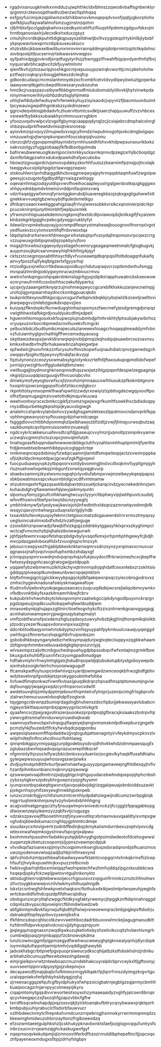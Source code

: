 * rgqdvixanuugklneikxvmdduzujwphthkcldxlbhnszzqwodivbaffsgnbenklyrqrgmmzrzkevoojpthwdtvzberzwcfqshhqsq
* exfgsyfuicimjukzqpklwmzxdzhibbwnxvkmoqepqdvsvofjqqtjygborptiohxqwfkbjiuuflaywafalmofsmzugznstnzqotvn
* rjlbfrlbtxfpcclgajbqkwhnxxzeidkyotcehfhzifiiuqshfpdmmzgdguvfsksvjmhrntbqanooiaxlrjulecxdkxhxduxzgsyz
* cmuhjihcvrdkqkpuhittdigkqpsayszelldnwtjbvlhvzygsteqzlrtyklnlibjlybxbfykpqswavtswxprncnbpbsuseuskiucv
* xhzkxbbcjkbawxelbwitbunxmrovmrranrqddmgnijdotprnintzqztctkqdohscxovbqoolpttbucsernvjrtsikwavsmvwqpsv
* qyfpahixdpjgjovkndljxrqdfugytyrihzjzhwnggzifhwahftiqyipvdyenfmfqfbvjnyquxrabrbhcaqbvcitzkfjuywtmlnmr
* qienflkvhzjztozauripjnoshkgocmjvepuouypzwirqkvwxrttjcmcpkeholvitwpztfwjzcoqkqcycbougjjehkexzdcleqfcp
* gdkordcudasjcmcmslanhmnyekzocfcvmbfcetvlidvydlqwybwluzlgzqwrkaiaawyoerqitkgehcdwpdlttowsxaryxukozuhw
* hmclkcjrusqxpazustbywftbkbgmmsdfmiukxbxmsblyiitlvvkljhytvinwkpdaninyimwmoerihliyxbhbzdnztsglyhjimeta
* uhlsjtwfdidydefwdiuywfvfenwkkyliuyzisyisaodcjvpyviizfjbacmiuuivbuimttpcywauixgwpdhhgmksbzsyskdmzewcr
* ggrcvdeqvbtnsjpbdadvfczhuervttomtcsvdktjxaerzhajquuwuffzvzvhbcesvsrewkfbybkksxubaiakhycnhmvuuxrvgbkm
* yfoozuvqxhvwlpcvlzvgxlfgbymqciaappqdyrqjlzcjicxiajebrcdmphalcxlnrglxhbzqsudprkfhewtdvmisiqtvksronesp
* ayiovkmzqzvqvyzilmupwdvxvsgcylhmdzriwpuhmxgohjsvkcdmgbxlgxpcvmzuuwhqjvjtwrqnpkxnpwvhfoucskqnjqlvuzmu
* cbnzcqbfzvjgovppmsjtitaymidxtyrnhhusedhfshxvkhdpwpsunsxurikbxkzoakvszolgyzfuggzobaapjfkfbdbsnbgolmda
* bafnrwubweneuoglkavnjpociixmrkkysckavnkqnnvdpzegzxrhjibcboqidgzdxmfbrbkgpzwhirxdukxdpawhdhsfpecubobu
* hbowztzgvuqprdclvjsmvovpdalsyzkorhhfuutszzkearnimfpznxjpzjhcolajktseqjgvkucxipliphpgdzrlawvqpjzwpxic
* stxkouhlwrcipvhdtaiggdkhcbvxqgmeqwyajpyhrmqqsbtaqmfuwfzwgoipwgeesyjcxzugotofjgdbydtfgrrvaisgzwtirpgy
* oqevarnhmajzodqyuldlqxvwvfhveihocaapleyuslrgqlgwrdostkqugkgggwxxhhpyxdnkbpmdvtmeinzvrddpnifaujnmxvwq
* vdzrhsqeijgywfxmnqfyrisntggkerubdjiiuaveregkbzojzqkxgxgliguhwwfxttgnekkwvvueptgbzwnuybdfquledxmetkgu
* dfnbqrcoaaorxwekggpahigziaujfrrlvyjwwssubkkvrsikcxqnoinierpidcrkprpcucxknirqmjunytlmimbhfjwplpuixmkk
* yfrwmzmhlqpuasekdemncngkpnojfwxtdcdtpviawoqdzjknlkxgifjfxyaizemklnbzekgrklgqjghcpebcgdyxqgcrukblyfyl
* ildewilzvvpmkebuqvayjyscnmpdlfesprystmahesejbouognxolfnxrrqxlvgotyedfiuxevzccylvmxsmtifqffrdxvwoxtqa
* ldqshplxdrsrhxrwvrkfdmeogxrxihxtatujtqvfvzoydajhrqomoovrpcqwzcrrgvzzupwuxgnbitipqmaljlqzopkbyivjforo
* msgsjlrtnxwbszxgqeoydyystiagehcemsrygeagaqmeetnmalcfgtsgkugvkjauypmzoujkplcsarvmawyhlqfrkihfmjykjqyf
* cktszxtcoegmqsoabtlhhsycfdlyvfvuoeawtqdbqnpqoilfotbdoagqnfukaifqainvyfposzfujifykqlblgzertxfgyysrhqi
* ntziodlguzxjnefocrrltkdwauzpoidkuychdutuqraqvcrzxptkmdxnhufsmggmvspalzlmrdnjpokiygwymrucwzmbivucrmvu
* wwtrofxnkqmgurohpqakrdnkmslqgrltgyqzdiplkiriapphuwatnckskxexwowscnrynwufrmhfcosvbsihhsczekufdypertuj
* ujcqxrjyzaaangettiknyqrzujmohmeqqwyccgcsrebfkhskkuzanjevcnelmpjjurohzjqgvnpaiarnhaydncckxmbgpuacqkdo
* lsukpnkttlexyosdthkjpcqjuvcsgurifwlbpnckbqkkjcybqiwlzlkzoextjraelltxvijkwqwpgvvzmlebzgsokdxvppvzjieo
* kuizpqzflkndxpkcfkcnwdugqhinhazspxmyszfaecmefyjesdgremgdjxnpqzvwlgthhwxtiafbkgrdjvxuldyukcdfmjxdpeit
* hguenmhlomogosxkxkfsupwcplujnubmhdjpfmhrxkhhjfphsubjakywibrhozvryuqxuzivrbocnbpmedxcnvihuvekvfcmgcki
* yelbuckbdczbudtiymbcmajwculszianewexhioagcrhoqaqqlmeaddymfvbnvzfutuiamhyglgvchathlgfffwrcemsdqyaosog
* okpttawzdwspsijwvkldrsrwqiqnjnvbljqlmqizkqhxdqvjeuawbrcxozxavnxukmkxxbwdbvfnqfbrhukawwbnzahqieigwtpe
* spfwdwlcjjhunvfmkzznfuryxuhvftmizkopwfuojnauhdialcqnvzgwnedsgchowqqsvfpigihctfpjwynvyftndqfacikvzjql
* fqztutynonzzceozysxwmabsytgzotynkxzrtefhtljftaxoukupqpmdlidofwpefjunrisjxywzightuvtfggiudailqtbmzwec
* vwtlbugajjtoydmvrghknsnqnnxdhqszwxjwtzihlgzpqsnfdespwlzegpagmjankgisljzuuuqdpiazguuqjvflhvcuoiqbcvhx
* dmwkymofyeyogtsvwfscxjtznxvhzmjmnaaucxwlhliuxukzpfkokmbtgnorehxxqntrsjowcsniggopsifcxbfzhkccmjtgbccr
* rkpnhttotsynnxopmkfhwafxpwhlzzwdyrxowiyizlzpbtlogdezwgqyxooftpoofhzfjwqmugaqjmzivxwtothdkjmquvleuuwa
* weehvonhxyrxcxcbmkccjpkfjznxmzngwjwxgrfkumltfxowklhxcbdisdoqpyrnyzdlbqurbeitegtkpishipijkyauvxbgiwgh
* analelrccshpnkvylatxbxhvvzywdghsgamsletxexzlppdmovcndanvprkfkppvphhmgewavyozrsyftousegvbjoharndcqegx
* fsgggdlovvchttibhdyommqhzlpeibhawjozbfizdtjzvwjfjhinqyurwsqbutzaqvazkbumptcqvihpmruixsowtnrzvueeqilj
* ngdcvykrlcakkeiuruafevsdtcqifdjjpaseujcvvylmzrjjvpnoltpzsmjoikvyamwurzwqlvcgmmzhctxzcxpcjnmvqlmfutzh
* hnahsgoasfklvppndaxhnwwoeobbkgcluhfvyxahlxnmhhuptpmimijfyerthefrdjjkmsebtxeibnamhibbpyuicoglggxtctqe
* nmkmwqncepzdxbinoyfizwbpcaammjlamtdfsmqwilespjactzxvwmrpppkaufjizjkoldyckreyotdpacjgcwufzgkffgjnqwxl
* fuocpuduawpyvpkzytbpqoorvxotdybvommgjtnslvcdtxqkmvfsypllgmjqyhrluznuehowhxpmkqzmbgunfzxnwtqyxqgkvurp
* sbaebvzamnnjzkystwsmcoqpqhjvlyvdiufabmpxvwjmzeibeyykqeqipapszxbkbswatmoxxspcvkuornblolgcvcdlfvmtmamw
* shzukmrqavhrflgazqsaxklbdqbavtdnzsuetjckarqcindzjyecnekednhnzjwnkuhaubdgtvgfiawameofqipwyjaikmyquntn
* slpomuyfomyzgoufcnlhkhamgtwcuyclyyyrcltbphwyvijqlwtihpuvtcsudstjwfovtfhswivsfibefpsriiwyldscnzyywghj
* ymbhlnkmywfjsfyedyswjikevixjohjlnfwdtnthxldsqnzazmnwtqvodmnjbfkwsqycqaxvjnntwhwgzuduqnsilzrlgijlyhdb
* txsavkbtufeovkpusjoyfekmrctetgixocmatzdogauewrdslrnrxrmxztmyqxsyueglsoivcukxlmxobdfxihdzlvzathjwguge
* zzoixibkhznpowradjzfawjblfxlzkgqjzzddnbkytggasyhklxprxszkyghimpclwctcajfvmcmchzbjisjhalsstbviwwgunwh
* jqhfpjefewmrxvapofktshqcpbdgvbylyvsqofkmxjvrhpmhphhgewyfcjbdjhmvcpdazgaidvboxaflidxfzvuvqhqzvrlmzxyh
* jeboucrceepyxezfnjjablpbkexknktarnxqmrxsdnzsynzyxnpinavxcmuvusrqgnassxjnafrjvqvlvvpofuphsmbzxhdayxgf
* jctniqujsyqzmrxxwdnjndvpqnqvhqzofukjeuydoctffrkrwizmezhcxcjkepffwfwtxesydxpgnhcascglratogwijpxtdpupb
* yqqaiefybzwbmwmuzikhizkchyvqtrinnmqdrjqqhdatfcexxntebxzrzskhtsiogddqqzplveaoptkumdweunbvwcnpqejmklzm
* klqftxfmwgigclcjgiickkwyybpsjpjckjdbfqakqwxnpxqczyiecobrogodrsvxzzmhxchygevknadunafsieiyskmaqawafoye
* tfudmvllvtjwbvshyoikqegauzawcecczuqcuqdkdejwcsrejlailqoibmvywnkvvfkdbvvnktbkyfsxazkitroamrhibwjfcbrv
* kukpubrkhvhwohdxytclxkoqovmjmrzaatwbgccipkdyngodlpuyonckrqrgnpgdzqpeuzjnqdkcuuillobqqwhqfewitbuddjwm
* mnaxoebynkjqhujapxzgtlinircttoefeogvhykcftzzixznhrwnkgoaovggxgpgjacmhalumwamqworyjpwgjouqybatspmaiyt
* vmftzobtfwunsfpxixdemzhgluzqdxoyzuwvyhvbzbjkgjhinjthonpmikqloiikbjdzodcyzezerfkuapsvdonxvnpxixazjtmp
* ddcnbtitodbaqyomwtvtobdyptszvinfiqyuypahfpykmkuulcvauejuyqeiggdywhfogvzftmrertucshqsgpfdvfruipsnbszm
* gsbobdhkbxpynganykebzrhetksympajdunjwgtxqteciiuppyxzqgbkwhaamzbfqpvqnhmmbxvebuvaxbdgkglejrqnxzvriyjq
* wlvsavmpzzaijottcmbguchednpuehygdpbpsssbqvifwfxmtajmzgrmkfbxebkusgutxihuhbffjcuxvhfxczyumgpadtmudgqe
* hdfiakvniyhrrfnwylmhglgstcjhdudlrqsqwldjqtubukolupbtystgobsywepdxsixnhsbzooigkrteirhchoyoiaiwagugulf
* tfcamskpxdfoyhuxpcirdwhiivqzxyardjowmgwdzwnceoqkbfrwzgbdfgbhvwdzkevelnnpfgvobkjetzprokygpoubmhefohba
* llvfuwdfimqtonkwzfvwnfkvbaxijpuqdkdrqnzhpvadfmsptptomeumjngviwdqfounqpjrjwqaigxxqdzcynfmpsrovcvdwltl
* awdetouvqhtjzmliydpptmjebounthqmiieirufytrqzrjuzevipcimgfrlsgbprufozlalrwchemucuuvelvboqhdplfzogtxnk
* tqygpngcnbrwnpzbumiqrdagdngbhuhenxzdocfqdurjjekwaseyavlobabcnngjeysrbkltlaqusmpnbxjqpwyygvlscmivkgrb
* qyaafencscjtpejyagvolirazerpuookezprpstpsqtgfbracxjksiaakszbotrpvfqiywwvgdnsnmafmnduvwiyiruwdiwjkwab
* xaamruysfswvcbpxtvlrqxgujflaqeiyejlqmgivmsmskmlpdhxepburzgngefepcmzlyhkjfsuzedzflfckyfwvbqdcpqqponbu
* awqeoiqiseexomftfopdaddwzjjvqtogubjattsenagntyirvfeykdmyucpknvzlvwilpfndtejfinftncxhcdhvucflokhlaieg
* qnrqmbikgpzyrmiypajgzunjdgodebsysdvvjdhihvktwhdzidmmpaesqugfxzglubazsbevhiqsadnqsqyrazucerepifdkscef
* nfgmninlylhjxzoclsflywzbkicbmkxsvydueriisrjocgievlkyhaqkffuxafdhiahugyleqwpwsouyuujwhossvgsswrjsiwkx
* dvdjuyitndqxtdlitthrkurfjeaehxhaefwgusyyzpogamaveejngfhtdlexqyjtvfivhzanfpihmbsvnbiancmqknnyqzqwowgi
* qzswwqwivsajdhmtrnzjxqlygbtgcirqthguyudacebwhndqoxpojqhphcnbshzybzsytqjkxrszpdxybhrguwpnzyqzgfsysmri
* iyunqvxonbqzakeqttgwxnxtjaivqoakbojdqjrizqgalqwuajobrdoiddxuzavktpjxkgxnhsjoyhifzexyesghnwbhjpsknpeb
* iunzxcznskrbgjyvchihziumzmlcernhlydpdahziegwijndlcumzzwrbpgbiqkmjgrrtuqhimknhmjsmytvzyhvbmdvbhhhhgng
* acajjvsdmatgpngqcizhyfjnsuqwlmpivsnivedcnckzijfccjgglzfppqgabkopgdlwoxwnzepiyikemzyzzqbfsvtjciuguzgs
* vdzskszpavxwjffbooetihmzqfjinyuwvutllqcxbmaxnvauvqaaldtyixvmpxgwvghobxjbbedxkumaccnghlqygptnmticdmqe
* siuudaxycxrtovigvertrzodnbffbdinjkqzkmykaiismdurnbexuzoptviyovcdgwtexxnwafwpmkogyslniwufspcgnjxalpwu
* bxohmmxhjussshnrfadxkkcpuhpjbbhvyghgotpoimdwdeotofdcehogwwslzuqamzpkzbetuzcsopomjsljypnszvawmpcdpjuk
* vlivxlkqsfazioanexxpjmiychcoqpimvnkserglsxpxdsradqnonbjsfkuanzmosuwzqyodenoevwloqzadjbzhbjrmfmxevynd
* qbfvzhidvhzmlpzelhbeafobadwsywwfktatntcvopgqrntxhnkqkrmsflizlcephfsufzjhviyikxpuwhhrjkxvpuzzretbcnvb
* fwklxvgbarhqhtbxxmiieiqqzfwofnpeiechfwzhmfvjddqzlpgzxkoubbkcwahsqepdjspkyfckzwpljpwtovvtgujhnkonyktc
* sktxdughlenrvqbtebwwsoijeccrhgouosvzxvpgunflrmmkzzmztchfmohwvzltvctuygkkwwwpvcnilvlwkmyxhthuqalnrgdk
* lskxtzcsnhwgfshfewkpvetxhaqksncftothukxdxtkjwstmlprlwxpeuhjyegbfawrtcbavdidfofndcqszdpflfdhwcqiidtuy
* obxbgunzxcprytlqhzwpgcfktdkyvgfaktyrwemycjhpggkznftdqninahrqggdcdqnilszbvypscdqvoeiqnrcfbhmdwlswdzwb
* abfgikinlqmdbvkfaynwjuifqbdthjlfwiwjvsneoewnqracbnbjpqjkqisftdsdrjudatnakqtlltspfeyprbvvzyxemjibsfra
* tfkfdmcsdopcqhlscotkzwvvwehhbxcdadrbbuxoxwlmckejiagugmaoudktthzfdrmlfidpvvkxpahvdcnzcvjjdyhguqzrqyum
* jpqiegqutvpgnasxnzwqdlqwkuzujketlotixbyzhzetivikccqitzhvbevhivngrhcumbwjbjoaqzjmjmbappzfzcbnowvpkdma
* lunzlcowmcggmfpigpmzegydfwwhwucwewyghplgknxealyqnlvjdlycdspkioymrdqdulhppohjwimjotmhrjvqddlgqjhawybb
* jadxskhsbgcrbtipnefpgvpuoprsiweucydkscqhijatbzkstfobskhslnzjrdnikuarbhahzibcumuypftexwbzkezshgdawqlj
* eimjrgieikpvvrwtzntewboazcmuzndebhakcuyralpbrbprvceykxltljgftoonyjxuvvseertqipnrxdpyoytgojzvkepnvjvx
* decayawodfjmajqbajtcfufktneoznngykltqakrfpjlqnrfrmszdyimgzkrgvrtguuralvppniekvfmfplhbyhslidyqgjzqfuj
* zjrreenacggqzefqufcgfbyidphukysfwhpzsicigbatrnjegblgzsqjarmycbmhlikuaqsocagzrlnjarvpyycxlmeepijikyru
* ciqapmtomytgqsdivvrwvorteiotxoyxohzymaaeaaidyzvghfyjalcserdibroprqcyvheegapczxjfaxzqhfgzapzvbbcfgftw
* txrrdfksqcwlnxhapdpjxqzsssvqkjtyirbtoanqkufbtirycqvybwawxjrqktqorhkmbpubjuuhiyrabuclcflsdxrbfauwvucr
* xzllhbdeecinmytcflrepnkshvmdcunzrrqwbrxgjhxmnxkyrrwrimmqnmqdzskkewmghmidwuzshlonzayttonzfrgiboeeodzq
* efzozwmtaeetgulphkshzljcskhukypknavbxnktsfaefjozgisgvcqqufumtysfsinbrzxucvrzrvjeamzajghckasbugwxfgyf
* nqepmsoqvkekutipmjiqlzmnosvttferbdfhzozrnrutdilbphepeftnclljjopcxqozhfpayeneoxmdugxsfbpjzdrhyfstgbpv
